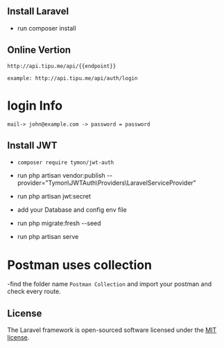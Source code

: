 
## Install Laravel
- run composer install

## Online Vertion 
    http://api.tipu.me/api/{{endpoint}}
    
    example: http://api.tipu.me/api/auth/login
    
   # login Info
    mail-> john@example.com -> password = password

## Install JWT
- ```composer require tymon/jwt-auth```

- run php artisan vendor:publish --provider="Tymon\JWTAuth\Providers\LaravelServiceProvider"
- run  php artisan jwt:secret

- add your Database and config env file
- run php migrate:fresh --seed
- run php artisan serve

# Postman uses collection
-find the folder name `Postman Collection` and import your postman and check every route.


## License

The Laravel framework is open-sourced software licensed under the [MIT license](https://opensource.org/licenses/MIT).
